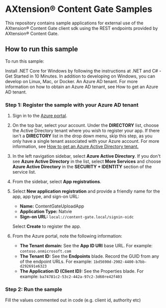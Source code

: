 ﻿# AXtension® Content Gate Samples
This repository contains sample applications for external use of the AXtension® Content Gate client sdk using the REST endpoints provided by AXtension® Content Gate.

## How to run this sample
To run this sample:

Install .NET Core for Windows by following the instructions at .NET and C# - Get Started in 10 Minutes. In addition to developing on Windows, you can develop on Linux, Mac, or Docker.
An Azure AD tenant. For more information on how to obtain an Azure AD tenant, see How to get an Azure AD tenant.

### Step 1: Register the sample with your Azure AD tenant
1. Sign in to the [Azure portal](https://portal.azure.com/).

2. On the top bar, select your account. Under the **DIRECTORY** list, choose the Active Directory tenant where you wish to register your app. If there isn't a **DIRECTORY** list in the drop down menu, skip this step, as you only have a single tenant associated with your Azure account. For more information, see [How to get an Azure Active Directory tenant.](https://docs.microsoft.com/azure/active-directory/develop/active-directory-howto-tenant)

3. In the left navigation sidebar, select **Azure Active Directory**. If you don't see **Azure Active Directory** in the list, select **More Services** and choose **Azure Active Directory** in the **SECURITY + IDENTITY** section of the service list.

4. From the sidebar, select **App registrations**.

5. Select **New application registration** and provide a friendly name for the app, app type, and sign-on URL: 
      - **Name:** ContentGateUploadApp
      - **Application Type:** Natvie 
      - **Sign-on URL:** `local://content-gate.local/signin-oidc`
    
    Select **Create** to register the app.

6. From the Azure portal, note the following information:

   - **The Tenant domain:** See the **App ID URI** base URL. For example: `contoso.onmicrosoft.com`
   - **The Tenant ID:** See the **Endpoints** blade. Record the GUID from any of the endpoint URLs. For example: `1bd5690d-2902-4400-b7bb-d292691e6323`
   - **The Application ID (Client ID):** See the Properties blade. For example: `ba74781c2-53c2-442a-97c2-3d60re42f403`

### Step 2: Run the sample
Fill the values commented out in code (e.g. client id, authority etc)
